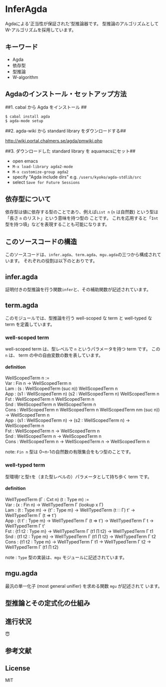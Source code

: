 InferAgda
=========
Agdaによる'正当性が保証された'型推論器です。
型推論のアルゴリズムとしてW-アルゴリズムを採用しています。

キーワード
-----

+ Agda
+ 依存型
+ 型推論
+ W-algorithm

Agdaのインストール・セットアップ方法
------

##1. cabal から Agda をインストール ##

```
$ cabal install agda
$ agda-mode setup
```
##2. agda-wiki から standard library をダウンロードする##

http://wiki.portal.chalmers.se/agda/pmwiki.php

##3. ダウンロードした standard library を aquamacsにセット##

+ open emacs  
+ `M-x load-library agda2-mode`  
+ `M-x customize-group agda2`  
+ specify "Agda include dirs" e.g. `/users/kyoko/agda-stdlib/src`  
+ select `Save for Future Sessions`


依存型について
-----
依存型は値に依存する型のことであり、例えば`List n` (`n` は自然数) という型は「長さ `n` のリスト」という意味を持つ型の
ことです。
これを応用すると「`Int` 型を持つ項」などを表現することも可能になります。



このソースコードの構造
-----

このソースコードは、`infer.agda`、`term.agda`、`mgu.agda`の三つから構成されています。
それぞれの役割は以下のとおりです。

## infer.agda

証明付きの型推論を行う関数`infer`と、その補助関数が記述されています。

## term.agda

このモジュールでは、型推論を行う well-scoped な term と well-typed な term を定義しています。

### well-scoped term

well-scoped term は、型レベルで `n` というパラメータを持つ term です。
この` n` は、 term の中の自由変数の数を表しています。

#### definition

WellScopedTerm n :=  
  Var : Fin n → WellScopedTerm n  
  Lam : (s : WellScopedTerm (suc n))   WellScopedTerm n  
  App : (s1 : WellScopedTerm n)   (s2 : WellScopedTerm n)   WellScopedTerm n  
  Fst : WellScopedTerm n   WellScopedTerm n  
  Snd : WellScopedTerm n   WellScopedTerm n  
  Cons : WellScopedTerm n   WellScopedTerm n   WellScopedTerm nm (suc n)) → WellScopedTerm n  
  App : (s1 : WellScopedTerm n) → (s2 : WellScopedTerm n) → WellScopedTerm n  
  Fst : WellScopedTerm n → WellScopedTerm n  
  Snd : WellScopedTerm n → WellScopedTerm n  
  Cons : WellScopedTerm n → WellScopedTerm n → WellScopedTerm n  

note:  `Fin n` 型は 0~n-1の自然数の有限集合をもつ型のことです。


### well-typed term

型環境`Γ`と型`t`を（また型レベルの）パラメータとして持ち歩く term です。

#### definition

WellTypedTerm (Γ : Cxt n)  (t : Type m) :=  
  Var : (x : Fin n) → WellTypedTerm Γ (lookup x Γ)  
  Lam : (t : Type m) → {t' : Type m} → WellTypedTerm (t ∷ Γ) t' →
        WellTypedTerm Γ (t ⇒ t')  
  App : {t t' : Type m} → WellTypedTerm Γ (t ⇒ t') → WellTypedTerm Γ t →
        WellTypedTerm Γ t'  
  Fst : {t1 t2 : Type m} → WellTypedTerm Γ (t1 ∏ t2) →  WellTypedTerm Γ t1  
  Snd : {t1 t2 : Type m} → WellTypedTerm Γ (t1 ∏ t2) →  WellTypedTerm Γ t2  
  Cons :  {t1 t2 : Type m} → WellTypedTerm Γ t1 → WellTypedTerm Γ t2 → WellTypedTerm Γ (t1 ∏ t2)  

note : `Type` 型の実装は、`mgu` モジュールに記述されています。

## mgu.agda

最汎の単一化子 (most general unifier) を求める関数 `mgu` が記述されて
います。

型推論とその定式化の仕組み
-----


進行状況
-----
:innocent:


参考文献
-----

License
-----
MIT
